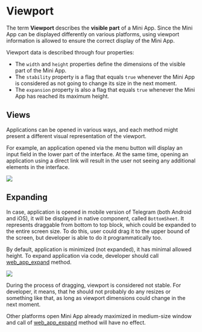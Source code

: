 # Viewport

The term **Viewport** describes the **visible part** of a Mini App. Since the Mini App can be
displayed differently on various platforms, using viewport information is allowed to ensure the
correct display of the Mini App.

Viewport data is described through four properties:

- The `width` and `height` properties define the dimensions of the visible part of the Mini App.
- The `stability` property is a flag that equals `true` whenever the Mini App is considered as not
  going to change its size in the next moment.
- The `expansion` property is also a flag that equals `true` whenever the Mini App has reached its
  maximum height.

## Views

Applications can be opened in various ways, and each method might present a different visual
representation of the viewport.

For example, an application opened via the menu button will display an input field in the lower part
of the interface. At the same time, opening an application using a direct link will result in the
user not seeing any additional elements in the interface.

<img
  src="/components/viewport/views.png"
  srcset="/components/viewport/views.png, /components/viewport/views@2x.png 2x"
  class="guides-image"
/>

## Expanding

In case, application is opened in mobile version of Telegram (both Android and iOS), it will be
displayed in native component, called `BottomSheet`. It represents draggable from bottom to top
block, which could be expanded to the entire screen size. To do this, user could drag it to the
upper bound of the screen, but developer is able to do it programmatically too.

By default, application is minimized (not expanded), it has minimal allowed height. To expand
application via code, developer should
call [web_app_expand](methods.md#web-app-expand) method.

<img
  src="/components/viewport/expansion.png"
  srcset="/components/viewport/expansion.png, /components/viewport/expansion@2x.png 2x"
  class="guides-image"
/>

During the process of dragging, viewport is considered not stable. For developer, it means, that he
should not probably do any resizes or something like that, as long as viewport dimensions could
change in the next moment.

Other platforms open Mini App already maximized in medium-size window and call
of [web_app_expand](methods.md#web-app-expand) method will have no effect.
